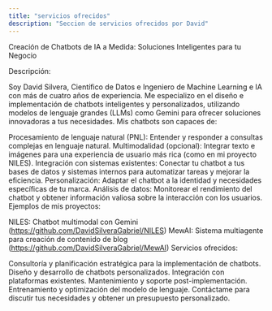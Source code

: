 ```yaml
---
title: "servicios ofrecidos"
description: "Seccion de servicios ofrecidos por David"
---
```


Creación de Chatbots de IA a Medida: Soluciones Inteligentes para tu Negocio

Descripción:

Soy David Silvera, Científico de Datos e Ingeniero de Machine Learning e IA con más de cuatro años de experiencia. Me especializo en el diseño e implementación de chatbots inteligentes y personalizados, utilizando modelos de lenguaje grandes (LLMs) como Gemini para ofrecer soluciones innovadoras a tus necesidades. Mis chatbots son capaces de:

Procesamiento de lenguaje natural (PNL): Entender y responder a consultas complejas en lenguaje natural.
Multimodalidad (opcional): Integrar texto e imágenes para una experiencia de usuario más rica (como en mi proyecto NILES).
Integración con sistemas existentes: Conectar tu chatbot a tus bases de datos y sistemas internos para automatizar tareas y mejorar la eficiencia.
Personalización: Adaptar el chatbot a la identidad y necesidades específicas de tu marca.
Análisis de datos: Monitorear el rendimiento del chatbot y obtener información valiosa sobre la interacción con los usuarios.
Ejemplos de mis proyectos:

NILES: Chatbot multimodal con Gemini (https://github.com/DavidSilveraGabriel/NILES)
MewAI: Sistema multiagente para creación de contenido de blog (https://github.com/DavidSilveraGabriel/MewAI)
Servicios ofrecidos:

Consultoría y planificación estratégica para la implementación de chatbots.
Diseño y desarrollo de chatbots personalizados.
Integración con plataformas existentes.
Mantenimiento y soporte post-implementación.
Entrenamiento y optimización del modelo de lenguaje.
Contáctame para discutir tus necesidades y obtener un presupuesto personalizado.